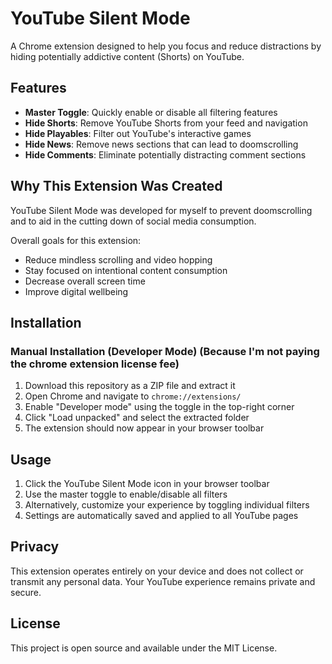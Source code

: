 # YouTube Silent Mode

A Chrome extension designed to help you focus and reduce distractions by hiding potentially addictive content (Shorts) on YouTube.

## Features

-   **Master Toggle**: Quickly enable or disable all filtering features
-   **Hide Shorts**: Remove YouTube Shorts from your feed and navigation
-   **Hide Playables**: Filter out YouTube's interactive games
-   **Hide News**: Remove news sections that can lead to doomscrolling
-   **Hide Comments**: Eliminate potentially distracting comment sections

## Why This Extension Was Created

YouTube Silent Mode was developed for myself to prevent doomscrolling and to aid in the cutting down of social media consumption.

Overall goals for this extension:

-   Reduce mindless scrolling and video hopping
-   Stay focused on intentional content consumption
-   Decrease overall screen time
-   Improve digital wellbeing

## Installation

### Manual Installation (Developer Mode) (Because I'm not paying the chrome extension license fee)

1. Download this repository as a ZIP file and extract it
2. Open Chrome and navigate to `chrome://extensions/`
3. Enable "Developer mode" using the toggle in the top-right corner
4. Click "Load unpacked" and select the extracted folder
5. The extension should now appear in your browser toolbar

## Usage

1. Click the YouTube Silent Mode icon in your browser toolbar
2. Use the master toggle to enable/disable all filters
3. Alternatively, customize your experience by toggling individual filters
4. Settings are automatically saved and applied to all YouTube pages

## Privacy

This extension operates entirely on your device and does not collect or transmit any personal data. Your YouTube experience remains private and secure.

## License

This project is open source and available under the MIT License.
